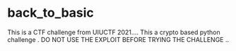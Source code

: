 # back_to_basic
This is a CTF challenge from UIUCTF 2021.... This a crypto based python challenge . DO NOT USE THE EXPLOIT BEFORE TRYING THE CHALLENGE ..

